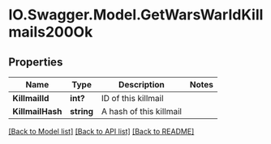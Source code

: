# IO.Swagger.Model.GetWarsWarIdKillmails200Ok
## Properties

Name | Type | Description | Notes
------------ | ------------- | ------------- | -------------
**KillmailId** | **int?** | ID of this killmail | 
**KillmailHash** | **string** | A hash of this killmail | 

[[Back to Model list]](../README.md#documentation-for-models) [[Back to API list]](../README.md#documentation-for-api-endpoints) [[Back to README]](../README.md)

